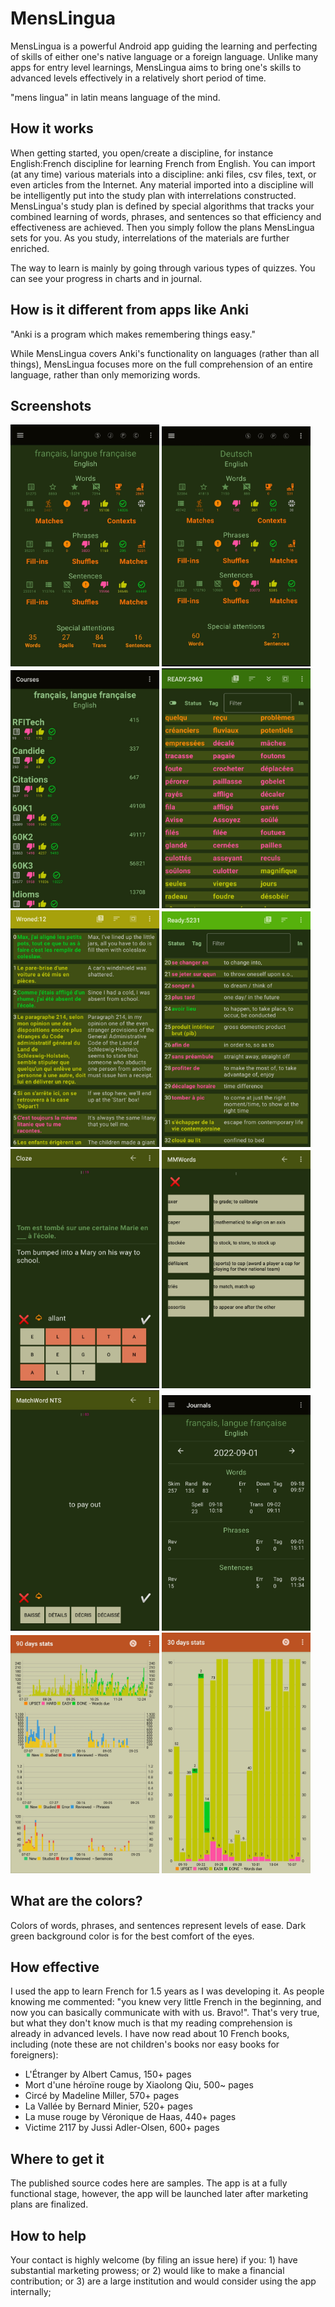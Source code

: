 # MensLingua

MensLingua is a powerful Android app guiding the learning and perfecting of skills of either one's native language or a foreign language.  Unlike many apps for entry level learnings, MensLingua aims to bring one's skills to advanced levels effectively in a relatively short period of time.

"mens lingua" in latin means language of the mind.

## How it works

When getting started, you open/create a discipline, for instance English:French discipline for learning French from English.  You can import (at any time) various materials into a discipline: anki files, csv files, text, or even articles from the Internet.  Any material imported into a discipline will be intelligently put into the study plan with interrelations constructed.  MensLingua's study plan is defined by special algorithms that tracks your combined learning of words, phrases, and sentences so that efficiency and effectiveness are achieved.  Then you simply follow the plans MensLingua sets for you.  As you study, interrelations of the materials are further enriched.

The way to learn is mainly by going through various types of quizzes.  You can see your progress in charts and in journal.

## How is it different from apps like Anki

"Anki is a program which makes remembering things easy."

While MensLingua covers Anki's functionality on languages (rather than all things), MensLingua focuses more on the full comprehension of an entire language, rather than only memorizing words.

## Screenshots

<img src="./Images/FE.jpg" width="238" /> <img src="./Images/DE.jpg" width="238" /> 
<img src="./Images/Courses.jpg" width="238" /> <img src="./Images/Words.jpg" width="238" /> 
<img src="./Images/Sentences.jpg" width="238" /> <img src="./Images/Phrases.jpg" width="238" /> 
<img src="./Images/Cloze.jpg" width="238" /> <img src="./Images/MMW.jpg" width="238" /> 
<img src="./Images/NTS.jpg" width="238" /> <img src="./Images/Journals.jpg" width="238" /> 
<img src="./Images/Charts.jpg" width="238" /> <img src="./Images/Chart.jpg" width="238" /> 

## What are the colors?

Colors of words, phrases, and sentences represent levels of ease.  Dark green background color is for the best comfort of the eyes.

## How effective

I used the app to learn French for 1.5 years as I was developing it.  As people knowing me commented: "you knew very little French in the beginning, and now you can basically communicate with with us.  Bravo!".  That's very true, but what they don't know much is that my reading comprehension is already in advanced levels.  I have now read about 10 French books, including (note these are not children's books nor easy books for foreigners):

* L'Étranger by Albert Camus, 150+ pages
* Mort d'une héroïne rouge by Xiaolong Qiu, 500~ pages
* Circé by Madeline Miller, 570+ pages
* La Vallée by Bernard Minier, 520+ pages
* La muse rouge by Véronique de Haas, 440+ pages
* Victime 2117 by Jussi Adler-Olsen, 600+ pages

## Where to get it

The published source codes here are samples.  The app is at a fully functional stage, however, the app will be launched later after marketing plans are finalized.

## How to help

Your contact is highly welcome (by filing an issue here) if you: 1) have substantial marketing prowess; or 2) would like to make a financial contribution; or 3) are a large institution and would consider using the app internally; 
